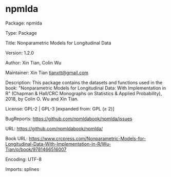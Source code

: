 # npmlda
Package: npmlda

Type: Package

Title: Nonparametric Models for Longitudinal Data

Version: 1.2.0

Author: Xin Tian, Colin Wu 

Maintainer: Xin Tian <tianxtt@gmail.com>

Description: This package contains the datasets and functions used in the book: "Nonparametric Models for Longitudinal Data: With Implementation in R" (Chapman & Hall/CRC Monographs on Statistics & Applied Probability), 2018, by Colin O. Wu and Xin Tian.  

License: 	GPL-2 | GPL-3 [expanded from: GPL (≥ 2)]

BugReports:	https://github.com/npmldabook/npmlda/issues

URL:	https://github.com/npmldabook/npmlda/

Book URL: https://www.crcpress.com/Nonparametric-Models-for-Longitudinal-Data-With-Implementation-in-R/Wu-Tian/p/book/9781466516007

Encoding: UTF-8

Imports: 
   splines
